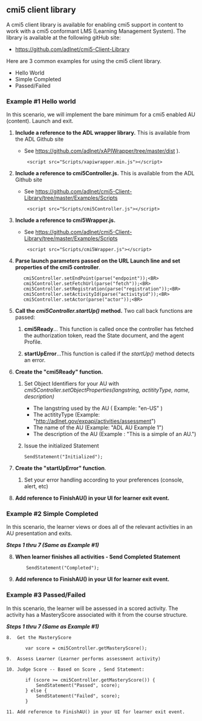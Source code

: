 ## cmi5 client library 

A cmi5 client library is available for enabling cmi5 support in content to work with a cmi5 conformant LMS (Learning Management System).  The library is available at the following gitHub site:

* <https://github.com/adlnet/cmi5-Client-Library>

Here are 3 common examples for using the cmi5 client library.
-   Hello World
-   Simple Completed
-   Passed/Failed

### **Example #1 Hello world**

In this scenario, we will implement the bare minimum for a cmi5 enabled AU (content).  Launch and exit.

1.  **Include a reference to the ADL wrapper library.** This is
    available from the ADL Github site
    * See <https://github.com/adlnet/xAPIWrapper/tree/master/dist> ).

           <script src="Scripts/xapiwrapper.min.js"></script>

2.  **Include a reference to cmi5Controller.js.** This is available from
    the ADL Github site
    * See  <https://github.com/adlnet/cmi5-Client-Library/tree/master/Examples/Scripts>

           <script src="Scripts/cmi5Controller.js"></script>

3.  **Include a reference to cmi5Wrapper.js.**
    * See  <https://github.com/adlnet/cmi5-Client-Library/tree/master/Examples/Scripts>

           <script src="Scripts/cmi5Wrapper.js"></script>

4.  **Parse launch parameters passed on the URL Launch line and set
    properties of the cmi5 controller**.

           cmi5Controller.setEndPoint(parse("endpoint"));<BR> 
           cmi5Controller.setFetchUrl(parse("fetch"));<BR> 
           cmi5Controller.setRegistration(parse("registration"));<BR> 
           cmi5Controller.setActivityId(parse("activityid"));<BR> 
           cmi5Controller.setActor(parse("actor"));<BR> 


5.  **Call the *cmi5Controller.startUp()* method.** Two call back functions are passed:

    1. **cmi5Ready**... This function is called once the controller has fetched the authorization token, read the State document, and the agent Profile.

    2. **startUpError**...This function is called if the *startUp()* method detects an error.

6.  **Create the "cmi5Ready" function.**

    1. Set Object Identifiers for your AU with *cmi5Controller.setObjectProperties(*langstring, actitityType, name, description*)*
          - The langstring used by the AU ( Example: "en-US" )
          - The actitityType (Example: "http://adlnet.gov/expapi/activities/assessment")
          - The name of the AU (Example: "ADL AU Example 1")
          - The description of the AU (Example : "This is a simple of an AU.")

    1. Issue the initialized Statement

           SendStatement("Initialized");

7.  **Create the "startUpError" function**.

    1. Set your error handling according to your preferences (console, alert, etc)

8.  **Add reference to FinishAU() in your UI for learner exit event.**

### **Example #2 Simple Completed**

In this scenario, the learner views or does all of the relevant activities in an AU presentation and exits.
 
***Steps 1 thru  7 (Same as Example #1)***

8. **When learner finishes all activities - Send Completed Statement**

           SendStatement("Completed");

9. **Add reference to FinishAU() in your UI for learner exit event.**

### **Example #3 Passed/Failed**

In this scenario, the learner will be assessed in a scored activity. The
activity has a MasteryScore associated with it from the course
structure.

***Steps 1 thru 7 (Same as Example #1)***

    8.  Get the MasteryScore

           var score = cmi5Controller.getMasteryScore();

    9.  Assess Learner (Learner performs assessment activity)

    10. Judge Score -- Based on Score , Send Statement:

           if (score >= cmi5Controller.getMasteryScore()) {
               SendStatement("Passed", score);
           } else {
               SendStatement("Failed", score);
           }

    11. Add reference to FinishAU() in your UI for learner exit event.
